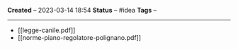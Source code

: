 **Created** – 2023-03-14 18:54
**Status** – #idea
**Tags** –

---

- [[legge-canile.pdf]]
- [[norme-piano-regolatore-polignano.pdf]]
